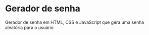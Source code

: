 # Gerador de senha

Gerador de senha em HTML, CSS e JavaScript que gera uma senha aleatória para o usuário
